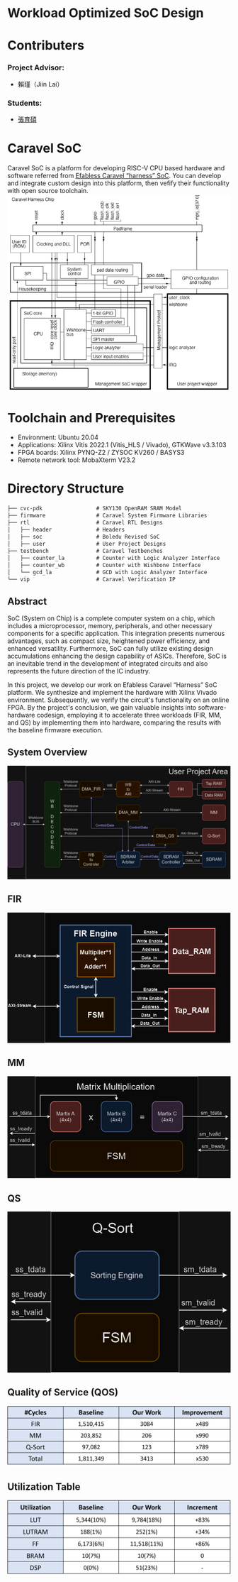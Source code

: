 # Workload Optimized SoC Design

# Contributers
### Project Advisor:  
- 賴瑾（Jiin Lai）
### Students:
- [張育碩](https://github.com/SamChang03)

# Caravel SoC
Caravel SoC is a platform for developing RISC-V CPU based hardware and software referred from [Efabless Caravel “harness” SoC](https://caravel-harness.readthedocs.io/en/latest/#efabless-caravel-harness-soc). You can develop and integrate custom design into this platform, then vefify their functionality with open source toolchain.  
![Caravel SoC](https://github.com/SamChang03/SOC_Lab/blob/main/NTHU_Project_v2/Caravel%20SoC.png)


# Toolchain and Prerequisites
- Environment: Ubuntu 20.04
- Applications: Xilinx Vitis 2022.1 (Vitis_HLS / Vivado), GTKWave v3.3.103
- FPGA boards: Xilinx PYNQ-Z2 / ZYSOC KV260 / BASYS3
- Remote network tool: MobaXterm V23.2

# Directory Structure
    ├── cvc-pdk                 # SKY130 OpenRAM SRAM Model
    ├── firmware                # Caravel System Firmware Libraries
    ├── rtl                     # Caravel RTL Designs
    │   ├── header              # Headers
    │   ├── soc                 # Boledu Revised SoC
    │   ├── user                # User Project Designs
    ├── testbench               # Caravel Testbenches
    │   ├── counter_la          # Counter with Logic Analyzer Interface
    │   ├── counter_wb          # Counter with Wishbone Interface
    │   └── gcd_la              # GCD with Logic Analyzer Interface
    └── vip                     # Caravel Verification IP


## Abstract
SoC (System on Chip) is a complete computer system on a chip, which includes a 
microprocessor, memory, peripherals, and other necessary components for a specific 
application. This integration presents numerous advantages, such as compact size, 
heightened power efficiency, and enhanced versatility. Furthermore, SoC can fully utilize
existing design accumulations enhancing the design capability of ASICs. Therefore, SoC 
is an inevitable trend in the development of integrated circuits and also represents the 
future direction of the IC industry.
  
In this project, we develop our work on Efabless Caravel “Harness” SoC platform. 
We synthesize and implement the hardware with Xilinx Vivado environment. 
Subsequently, we verify the circuit's functionality on an online FPGA. By the project's 
conclusion, we gain valuable insights into software-hardware codesign, employing it to 
accelerate three workloads (FIR, MM, and QS) by implementing them into hardware, 
comparing the results with the baseline firmware execution.

## System Overview
![System Overview](https://github.com/SamChang03/SOC_Lab/blob/main/NTHU_Project_v2/%E6%BC%94%E7%AE%97%E6%B3%95%E6%9E%B6%E6%A7%8B.png)

## FIR
![FIR](https://github.com/SamChang03/SOC_Lab/blob/main/NTHU_Project_v2/FIR_structure.drawio.png)

## MM
![MM](https://github.com/SamChang03/SOC_Lab/blob/main/NTHU_Project_v2/MM_structure.drawio.png)

## QS
![QS](https://github.com/SamChang03/SOC_Lab/blob/main/NTHU_Project_v2/QS_structure%20.drawio.png)

## Quality of Service (QOS)
![QOS](https://github.com/SamChang03/SOC_Lab/blob/main/NTHU_Project_v2/QoS.png)

## Utilization Table
![Utilization Table](https://github.com/SamChang03/SOC_Lab/blob/main/NTHU_Project_v2/Utilization%20Table.png)
